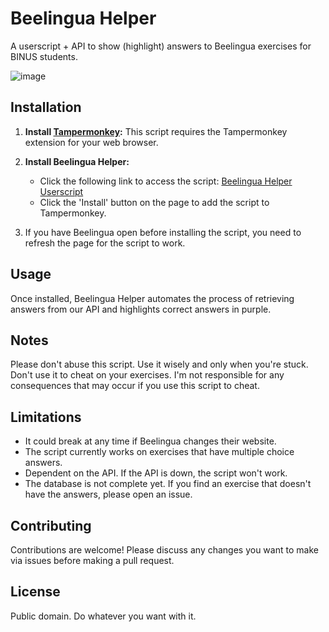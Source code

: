 # Beelingua Helper

A userscript + API to show (highlight) answers to Beelingua exercises for BINUS students.

![image](https://github.com/folfcoder/beelingua/assets/40331046/88db5878-1db5-413b-9108-1d9a087670e1)


## Installation

1. **Install [Tampermonkey](https://www.tampermonkey.net/):** This script requires the Tampermonkey extension for your web browser.

2. **Install Beelingua Helper:**
   - Click the following link to access the script: [Beelingua Helper Userscript](https://github.com/folfcoder/beelingua/raw/main/beelingua.user.js)
   - Click the 'Install' button on the page to add the script to Tampermonkey.
  
3. If you have Beelingua open before installing the script, you need to refresh the page for the script to work.

## Usage

Once installed, Beelingua Helper automates the process of retrieving answers from our API and highlights correct answers in purple.

## Notes

Please don't abuse this script. Use it wisely and only when you're stuck. Don't use it to cheat on your exercises. I'm not responsible for any consequences that may occur if you use this script to cheat.

## Limitations

- It could break at any time if Beelingua changes their website.
- The script currently works on exercises that have multiple choice answers.
- Dependent on the API. If the API is down, the script won't work.
- The database is not complete yet. If you find an exercise that doesn't have the answers, please open an issue.

## Contributing

Contributions are welcome! Please discuss any changes you want to make via issues before making a pull request.

## License

Public domain. Do whatever you want with it.
